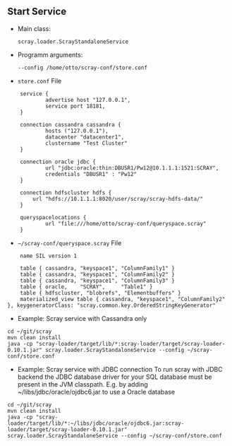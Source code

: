 ## Start Service ##
* Main class: 

    ```scray.loader.ScrayStandaloneService```

* Programm arguments:

    ```--config /home/otto/scray-conf/store.conf```
* `store.conf` File    

```
    service {
            advertise host "127.0.0.1",
            service port 18181,
    }

    connection cassandra cassandra {
            hosts ("127.0.0.1"),
            datacenter "datacenter1",
            clustername "Test Cluster"
    }

    connection oracle jdbc {
            url "jdbc:oracle:thin:DBUSR1/Pw12@10.1.1.1:1521:SCRAY",
            credentials "DBUSR1" : "Pw12"
    }

    connection hdfscluster hdfs {
        url "hdfs://10.1.1.1:8020/user/scray/scray-hdfs-data/"
    }

    queryspacelocations {
            url "file:///home/otto/scray-conf/queryspace.scray"
    }
```

* `~/scray-conf/queryspace.scray` File
```
	name SIL version 1

	table { cassandra, "keyspace1", "ColumnFamily1" }
	table { cassandra, "keyspace1", "ColumnFamily2" }
	table { cassandra, "keyspace1", "ColumnFamily3" }
	table { oracle,    "SCRAY",     "Table1" }
	table { hdfscluster, "blobrefs", "Elementbuffers" }	
	materialized_view table { cassandra, "keyspace1", "ColumnFamily2" }, keygeneratorClass: "scray.common.key.OrderedStringKeyGenerator"
```

* Example: Scray service with Cassandra only
```
cd ~/git/scray
mvn clean install
java -cp "scray-loader/target/lib/*:scray-loader/target/scray-loader-0.10.1.jar" scray.loader.ScrayStandaloneService --config ~/scray-conf/store.conf
``` 

* Example: Scray service with JDBC connection
To run scray with JDBC backend the JDBC database driver for your SQL database must be present in the JVM classpath. 
E.g. by adding ~/libs/jdbc/oracle/ojdbc6.jar to use a Oracle database

```
cd ~/git/scray
mvn clean install
java -cp "scray-loader/target/lib/*:~/libs/jdbc/oracle/ojdbc6.jar:scray-loader/target/scray-loader-0.10.1.jar" scray.loader.ScrayStandaloneService --config ~/scray-conf/store.conf
``` 
